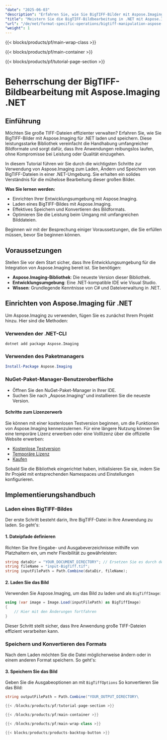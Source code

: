```yaml
---
"date": "2025-06-03"
"description": "Erfahren Sie, wie Sie BigTIFF-Bilder mit Aspose.Imaging für .NET effizient laden, ändern und speichern. Verbessern Sie die Leistung Ihrer Anwendung mit unserer Schritt-für-Schritt-Anleitung."
"title": "Meistern Sie die BigTIFF-Bildbearbeitung in .NET mit Aspose.Imaging"
"url": "/de/net/format-specific-operations/bigtiff-manipulation-aspose-imaging-dotnet/"
"weight": 1
---
```


{{< blocks/products/pf/main-wrap-class >}}

{{< blocks/products/pf/main-container >}}

{{< blocks/products/pf/tutorial-page-section >}}
# Beherrschung der BigTIFF-Bildbearbeitung mit Aspose.Imaging .NET

## Einführung

Möchten Sie große TIFF-Dateien effizienter verwalten? Erfahren Sie, wie Sie BigTIFF-Bilder mit Aspose.Imaging für .NET laden und speichern. Diese leistungsstarke Bibliothek vereinfacht die Handhabung umfangreicher Bildformate und sorgt dafür, dass Ihre Anwendungen reibungslos laufen, ohne Kompromisse bei Leistung oder Qualität einzugehen.

In diesem Tutorial führen wir Sie durch die wichtigsten Schritte zur Verwendung von Aspose.Imaging zum Laden, Ändern und Speichern von BigTIFF-Dateien in einer .NET-Umgebung. Sie erhalten ein solides Verständnis für die mühelose Bearbeitung dieser großen Bilder.

**Was Sie lernen werden:**
- Einrichten Ihrer Entwicklungsumgebung mit Aspose.Imaging.
- Laden eines BigTIFF-Bildes mit Aspose.Imaging.
- Effektives Speichern und Konvertieren des Bildformats.
- Optimieren Sie die Leistung beim Umgang mit umfangreichen Bilddateien.

Beginnen wir mit der Besprechung einiger Voraussetzungen, die Sie erfüllen müssen, bevor Sie beginnen können.

## Voraussetzungen

Stellen Sie vor dem Start sicher, dass Ihre Entwicklungsumgebung für die Integration von Aspose.Imaging bereit ist. Sie benötigen:
- **Aspose.Imaging-Bibliothek**: Die neueste Version dieser Bibliothek.
- **Entwicklungsumgebung**: Eine .NET-kompatible IDE wie Visual Studio.
- **Wissen**: Grundlegende Kenntnisse von C# und Dateiverwaltung in .NET.

## Einrichten von Aspose.Imaging für .NET

Um Aspose.Imaging zu verwenden, fügen Sie es zunächst Ihrem Projekt hinzu. Hier sind die Methoden:

### Verwenden der .NET-CLI
```shell
dotnet add package Aspose.Imaging
```

### Verwenden des Paketmanagers
```powershell
Install-Package Aspose.Imaging
```

### NuGet-Paket-Manager-Benutzeroberfläche
- Öffnen Sie den NuGet-Paket-Manager in Ihrer IDE.
- Suchen Sie nach „Aspose.Imaging“ und installieren Sie die neueste Version.

#### Schritte zum Lizenzerwerb
Sie können mit einer kostenlosen Testversion beginnen, um die Funktionen von Aspose.Imaging kennenzulernen. Für eine längere Nutzung können Sie eine temporäre Lizenz erwerben oder eine Volllizenz über die offizielle Website erwerben:

- [Kostenlose Testversion](https://releases.aspose.com/imaging/net/)
- [Temporäre Lizenz](https://purchase.aspose.com/temporary-license/)
- [Kaufen](https://purchase.aspose.com/buy)

Sobald Sie die Bibliothek eingerichtet haben, initialisieren Sie sie, indem Sie Ihr Projekt mit entsprechenden Namespaces und Einstellungen konfigurieren.

## Implementierungshandbuch

### Laden eines BigTIFF-Bildes

Der erste Schritt besteht darin, Ihre BigTIFF-Datei in Ihre Anwendung zu laden. So geht's:

#### 1. Dateipfade definieren
Richten Sie Ihre Eingabe- und Ausgabeverzeichnisse mithilfe von Platzhaltern ein, um mehr Flexibilität zu gewährleisten:
```csharp
string dataDir = "YOUR_DOCUMENT_DIRECTORY"; // Ersetzen Sie es durch den Pfad Ihres Dokumentverzeichnisses
string fileName = "input-BigTiff.tif";
string inputFilePath = Path.Combine(dataDir, fileName);
```

#### 2. Laden Sie das Bild
Verwenden Sie Aspose.Imaging, um das Bild zu laden und als `BigTiffImage`:
```csharp
using (var image = Image.Load(inputFilePath) as BigTiffImage)
{
    // Hier mit den Änderungen fortfahren
}
```
Dieser Schritt stellt sicher, dass Ihre Anwendung große TIFF-Dateien effizient verarbeiten kann.

### Speichern und Konvertieren des Formats

Nach dem Laden möchten Sie die Datei möglicherweise ändern oder in einem anderen Format speichern. So geht's:

#### 3. Speichern Sie das Bild
Geben Sie die Ausgabeoptionen an mit `BigTiffOptions` So konvertieren Sie das Bild:
```csharp
string outputFilePath = Path.Combine("YOUR_OUTPUT_DIRECTORY\

{{< /blocks/products/pf/tutorial-page-section >}}

{{< /blocks/products/pf/main-container >}}

{{< /blocks/products/pf/main-wrap-class >}}

{{< blocks/products/products-backtop-button >}}